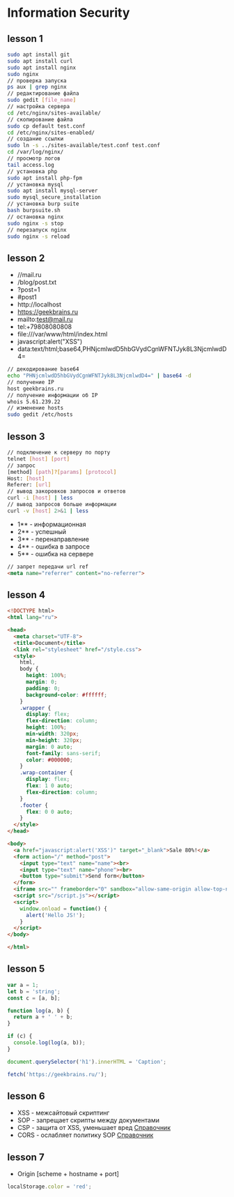 # Information Security

## lesson 1
``` bash
sudo apt install git
sudo apt install curl
sudo apt install nginx
sudo nginx
// проверка запуска
ps aux | grep nginx
// редактирование файла
sudo gedit [file_name]
// настройка сервера
cd /etc/nginx/sites-available/
// скопирование файла
sudo cp default test.conf
cd /etc/nginx/sites-enabled/
// создание ссылки
sudo ln -s ../sites-available/test.conf test.conf
cd /var/log/nginx/
// просмотр логов
tail access.log
// установка php
sudo apt install php-fpm
// установка mysql
sudo apt install mysql-server
sudo mysql_secure_installation
// установка burp suite
bash burpsuite.sh
// остановка nginx
sudo nginx -s stop
// перезапуск nginx
sudo nginx -s reload
```

## lesson 2
* //mail.ru
* /blog/post.txt
* ?post=1
* #post1
* http://localhost
* https://geekbrains.ru
* mailto:test@mail.ru
* tel:+79808080808
* file:///var/www/html/index.html
* javascript:alert("XSS")
* data:text/html;base64,PHNjcmlwdD5hbGVydCgnWFNTJyk8L3NjcmlwdD4=
``` bash
// декодирование base64
echo "PHNjcmlwdD5hbGVydCgnWFNTJyk8L3NjcmlwdD4=" | base64 -d
// получение IP
host geekbrains.ru
// получение информации об IP
whois 5.61.239.22
// изменение hosts
sudo gedit /etc/hosts
```

## lesson 3
``` bash
// подключение к серверу по порту
telnet [host] [port]
// запрос
[method] [path]?[params] [protocol]
Host: [host]
Referer: [url]
// вывод закоровков запросов и ответов
curl -i [host] | less
// вывод запросов больше информации
curl -v [host] 2>&1 | less
```

* 1** - информационная
* 2** - успешный
* 3** - перенаправление
* 4** - ошибка в запросе
* 5** - ошибка на сервере

``` html
// запрет передачи url ref
<meta name="referrer" content="no-referrer">
```

## lesson 4
``` html
<!DOCTYPE html>
<html lang="ru">

<head>
  <meta charset="UTF-8">
  <title>Document</title>
  <link rel="stylesheet" href="/style.css">
  <style>
    html,
    body {
      height: 100%;
      margin: 0;
      padding: 0;
      background-color: #ffffff;
    }
    .wrapper {
      display: flex;
      flex-direction: column;
      height: 100%;
      min-width: 320px;
      min-height: 320px;
      margin: 0 auto;
      font-family: sans-serif;
      color: #000000;
    }
    .wrap-container {
      display: flex;
      flex: 1 0 auto;
      flex-direction: column;
    }
    .footer {
      flex: 0 0 auto;
    }
  </style>
</head>

<body>
  <a href="javascript:alert('XSS')" target="_blank">Sale 80%!</a>
  <form action="/" method="post">
    <input type="text" name="name"><br>
    <input type="text" name="phone"><br>
    <button type="submit">Send form</button>
  </form>
  <iframe src="" frameborder="0" sandbox="allow-same-origin allow-top-navigation allow-scripts"></iframe>
  <script src="/script.js"></script>
  <script>
    window.onload = function() {
      alert('Hello JS!');
    }
  </script>
</body>

</html>
```

## lesson 5
``` javascript
var a = 1;
let b = 'string';
const c = [a, b];

function log(a, b) {
  return a + ' ' + b;
}

if (c) {
  console.log(log(a, b));
}

document.querySelector('h1').innerHTML = 'Caption';

fetch('https://geekbrains.ru/');
```

## lesson 6
* XSS - межсайтовый скриптинг
* SOP - запрещает скрипты между документами
* CSP - защита от XSS, уменьшает вред [Справочник](https://content-security-policy.com/)
* CORS - ослабляет политику SOP [Справочник](https://enable-cors.org/index.html)

## lesson 7
* Origin [scheme + hostname + port]
``` javascript
localStorage.color = 'red';
```
